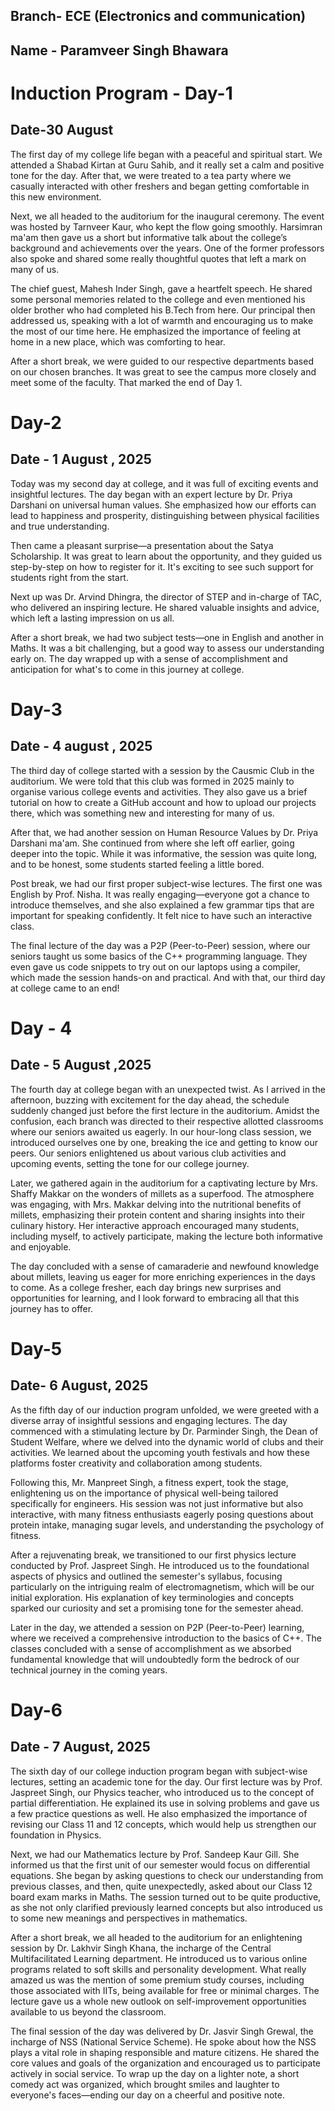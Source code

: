 
## Branch- ECE (Electronics and communication)
## Name - Paramveer Singh Bhawara
# Induction Program - Day-1
## Date-30 August 
The first day of my college life began with a peaceful and spiritual start. We attended a Shabad Kirtan at Guru Sahib, and it really set a calm and positive tone for the day. After that, we were treated to a tea party where we casually interacted with other freshers and began getting comfortable in this new environment.

Next, we all headed to the auditorium for the inaugural ceremony. The event was hosted by Tarnveer Kaur, who kept the flow going smoothly. Harsimran ma'am then gave us a short but informative talk about the college’s background and achievements over the years. One of the former professors also spoke and shared some really thoughtful quotes that left a mark on many of us.

The chief guest, Mahesh Inder Singh, gave a heartfelt speech. He shared some personal memories related to the college and even mentioned his older brother who had completed his B.Tech from here. Our principal then addressed us, speaking with a lot of warmth and encouraging us to make the most of our time here. He emphasized the importance of feeling at home in a new place, which was comforting to hear.

After a short break, we were guided to our respective departments based on our chosen branches. It was great to see the campus more closely and meet some of the faculty. That marked the end of Day 1.
# Day-2
## Date - 1 August , 2025
Today was my second day at college, and it was full of exciting events and insightful lectures. The day began with an expert lecture by Dr. Priya Darshani on universal human values. She emphasized how our efforts can lead to happiness and prosperity, distinguishing between physical facilities and true understanding. 

Then came a pleasant surprise—a presentation about the Satya Scholarship. It was great to learn about the opportunity, and they guided us step-by-step on how to register for it. It's exciting to see such support for students right from the start.

Next up was Dr. Arvind Dhingra, the director of STEP and in-charge of TAC, who delivered an inspiring lecture. He shared valuable insights and advice, which left a lasting impression on us all.

After a short break, we had two subject tests—one in English and another in Maths. It was a bit challenging, but a good way to assess our understanding early on. The day wrapped up with a sense of accomplishment and anticipation for what's to come in this journey at college.
# Day-3
## Date - 4 august , 2025
The third day of college started with a session by the Causmic Club in the auditorium. We were told that this club was formed in 2025 mainly to organise various college events and activities. They also gave us a brief tutorial on how to create a GitHub account and how to upload our projects there, which was something new and interesting for many of us.

After that, we had another session on Human Resource Values by Dr. Priya Darshani ma'am. She continued from where she left off earlier, going deeper into the topic. While it was informative, the session was quite long, and to be honest, some students started feeling a little bored.

Post break, we had our first proper subject-wise lectures. The first one was English by Prof. Nisha. It was really engaging—everyone got a chance to introduce themselves, and she also explained a few grammar tips that are important for speaking confidently. It felt nice to have such an interactive class.

The final lecture of the day was a P2P (Peer-to-Peer) session, where our seniors taught us some basics of the C++ programming language. They even gave us code snippets to try out on our laptops using a compiler, which made the session hands-on and practical. And with that, our third day at college came to an end!
# Day - 4
## Date - 5 August ,2025
The fourth day at college began with an unexpected twist. As I arrived in the afternoon, buzzing with excitement for the day ahead, the schedule suddenly changed just before the first lecture in the auditorium. Amidst the confusion, each branch was directed to their respective allotted classrooms where our seniors awaited us eagerly. In our hour-long class session, we introduced ourselves one by one, breaking the ice and getting to know our peers. Our seniors enlightened us about various club activities and upcoming events, setting the tone for our college journey.

Later, we gathered again in the auditorium for a captivating lecture by Mrs. Shaffy Makkar on the wonders of millets as a superfood. The atmosphere was engaging, with Mrs. Makkar delving into the nutritional benefits of millets, emphasizing their protein content and sharing insights into their culinary history. Her interactive approach encouraged many students, including myself, to actively participate, making the lecture both informative and enjoyable.

The day concluded with a sense of camaraderie and newfound knowledge about millets, leaving us eager for more enriching experiences in the days to come. As a college fresher, each day brings new surprises and opportunities for learning, and I look forward to embracing all that this journey has to offer.
# Day-5
## Date- 6 August, 2025
As the fifth day of our induction program unfolded, we were greeted with a diverse array of insightful sessions and engaging lectures. The day commenced with a stimulating lecture by Dr. Parminder Singh, the Dean of Student Welfare, where we delved into the dynamic world of clubs and their activities. We learned about the upcoming youth festivals and how these platforms foster creativity and collaboration among students.

Following this, Mr. Manpreet Singh, a fitness expert, took the stage, enlightening us on the importance of physical well-being tailored specifically for engineers. His session was not just informative but also interactive, with many fitness enthusiasts eagerly posing questions about protein intake, managing sugar levels, and understanding the psychology of fitness. 

After a rejuvenating break, we transitioned to our first physics lecture conducted by Prof. Jaspreet Singh. He introduced us to the foundational aspects of physics and outlined the semester's syllabus, focusing particularly on the intriguing realm of electromagnetism, which will be our initial exploration. His explanation of key terminologies and concepts sparked our curiosity and set a promising tone for the semester ahead.

Later in the day, we attended a session on P2P (Peer-to-Peer) learning, where we received a comprehensive introduction to the basics of C++. The classes concluded with a sense of accomplishment as we absorbed fundamental knowledge that will undoubtedly form the bedrock of our technical journey in the coming years.
# Day-6
## Date - 7 August, 2025
The sixth day of our college induction program began with subject-wise lectures, setting an academic tone for the day. Our first lecture was by Prof. Jaspreet Singh, our Physics teacher, who introduced us to the concept of partial differentiation. He explained its use in solving problems and gave us a few practice questions as well. He also emphasized the importance of revising our Class 11 and 12 concepts, which would help us strengthen our foundation in Physics.

Next, we had our Mathematics lecture by Prof. Sandeep Kaur Gill. She informed us that the first unit of our semester would focus on differential equations. She began by asking questions to check our understanding from previous classes, and then, quite unexpectedly, asked about our Class 12 board exam marks in Maths. The session turned out to be quite productive, as she not only clarified previously learned concepts but also introduced us to some new meanings and perspectives in mathematics.

After a short break, we all headed to the auditorium for an enlightening session by Dr. Lakhvir Singh Khana, the incharge of the Central Multifacilitated Learning department. He introduced us to various online programs related to soft skills and personality development. What really amazed us was the mention of some premium study courses, including those associated with IITs, being available for free or minimal charges. The lecture gave us a whole new outlook on self-improvement opportunities available to us beyond the classroom.

The final session of the day was delivered by Dr. Jasvir Singh Grewal, the incharge of NSS (National Service Scheme). He spoke about how the NSS plays a vital role in shaping responsible and mature citizens. He shared the core values and goals of the organization and encouraged us to participate actively in social service. To wrap up the day on a lighter note, a short comedy act was organized, which brought smiles and laughter to everyone's faces—ending our day on a cheerful and positive note.
















